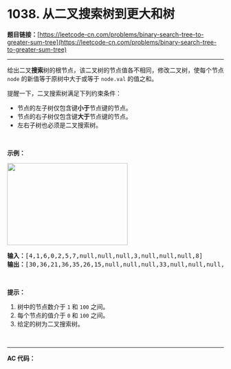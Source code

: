 # 1038. 从二叉搜索树到更大和树

**题目链接：**[https://leetcode-cn.com/problems/binary-search-tree-to-greater-sum-tree](https://leetcode-cn.com/problems/binary-search-tree-to-greater-sum-tree)

---

<div class="content__1Y2H">
 <div class="notranslate">
  <p>给出二叉<strong>搜索</strong>树的根节点，该二叉树的节点值各不相同，修改二叉树，使每个节点 <code>node</code>&nbsp;的新值等于原树中大于或等于&nbsp;<code>node.val</code>&nbsp;的值之和。</p> 
  <p>提醒一下，二叉搜索树满足下列约束条件：</p> 
  <ul> 
   <li>节点的左子树仅包含键<strong>小于</strong>节点键的节点。</li> 
   <li>节点的右子树仅包含键<strong>大于</strong>节点键的节点。</li> 
   <li>左右子树也必须是二叉搜索树。</li> 
  </ul> 
  <p>&nbsp;</p> 
  <p><strong>示例：</strong></p> 
  <p><strong><img style="height: 191px; width: 280px;" src="https://assets.leetcode-cn.com/aliyun-lc-upload/uploads/2019/05/03/tree.png" alt=""></strong></p> 
  <pre class="language-text"><strong>输入：</strong>[4,1,6,0,2,5,7,null,null,null,3,null,null,null,8]
<strong>输出：</strong>[30,36,21,36,35,26,15,null,null,null,33,null,null,null,8]
</pre> 
  <p>&nbsp;</p> 
  <p><strong>提示：</strong></p> 
  <ol> 
   <li>树中的节点数介于 <code>1</code> 和 <code>100</code> 之间。</li> 
   <li>每个节点的值介于&nbsp;<code>0</code> 和&nbsp;<code>100</code>&nbsp;之间。</li> 
   <li>给定的树为二叉搜索树。</li> 
  </ol> 
  <p>&nbsp;</p> 
 </div>
</div>

---

**AC 代码：**

```java

```